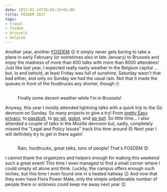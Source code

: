 ```yaml
---
date: 2017-02-14T20:04:19+01:00
title: FOSDEM 2017
tags:
- travel
- fosdem
- brussels
- belgium
---
```


Another year, another [FOSDEM][] 😉 It simply never gets boring to take a plane
in early February (or sometimes also in late January) to Brussels and enjoy the
madness of more than 600 talks with more than 8000 attendees! Just like last
year, I expected really nasty weather in the Belgium capital ... but, lo and
behold, at least Friday was full of sunshine, Saturday wasn't that bad either,
and only on Sunday we had the usual rain. Not that it made the queues in front
of the foodtrucks any shorter, though 🙄

<figure>
<img src="/media/2017/fosdem-park.jpg" alt="" />
<figcaption><p>Finally some decent weather while I'm in Brussels!</p></figcaption>
</figure>

Anyway, this year I mostly attended lightning talks with a quick trip to the Go
devroom on Sunday. So many projects to give a try! From [pretty Easy privacy][],
to [passbolt][], to [go-git][], [gobot][], and [go-bpf][]. So little time... I
also attended a couple of talks in the Mozilla devroom but, sadly, completely
missed the "Legal and Policy Issues" track this time around 😞 Next year I will
definitely try to get in there again!

<figure>
<img src="/media/2017/fosdem-foodtrucks.jpg" alt="" />
<figcaption><p>Rain, foodtrucks, great talks, tons of people! That's FOSDEM 😊</p></figcaption>
</figure>

I cannot thank the organizers and helpers enough for making this weekend such a
great event! This time I even managed to find a small corner where I could
simply sit alone and think. Luckily, the campus offers enough such niches, but
this time I even found one in a heated hallway 😉 And now that they even have
Flora Power Mate, only the simple unbelievable number of people there or
sickness could keep me away next year 😉

[fosdem]: https://fosdem.org/2017/
[pretty easy privacy]: https://fosdem.org/2017/schedule/event/pep/
[passbolt]: https://fosdem.org/2017/schedule/event/passbolt/
[go-git]: https://fosdem.org/2017/schedule/event/go_git/
[go-bpf]: https://fosdem.org/2017/schedule/event/go_bpf/
[gobot]: https://fosdem.org/2017/schedule/event/go_gobot/
